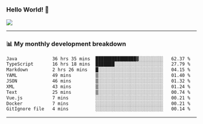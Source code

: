 ### Hello World! 👋

<a>
  <img align="center" src="https://github-readme-stats.vercel.app/api?username=megatunger&count_private=true&include_all_commits=true&bg_color=30,56CCF2,2F80ED&title_color=fff&text_color=fff" />
</a>

------
### 📊 My monthly development breakdown

<!--START_SECTION:waka-->

```txt
Java             36 hrs 35 mins  ███████████████▓░░░░░░░░░   62.37 %
TypeScript       16 hrs 18 mins  ███████░░░░░░░░░░░░░░░░░░   27.79 %
Markdown         2 hrs 26 mins   █░░░░░░░░░░░░░░░░░░░░░░░░   04.15 %
YAML             49 mins         ▒░░░░░░░░░░░░░░░░░░░░░░░░   01.40 %
JSON             46 mins         ▒░░░░░░░░░░░░░░░░░░░░░░░░   01.32 %
XML              43 mins         ▒░░░░░░░░░░░░░░░░░░░░░░░░   01.24 %
Text             25 mins         ▒░░░░░░░░░░░░░░░░░░░░░░░░   00.74 %
Vue.js           7 mins          ░░░░░░░░░░░░░░░░░░░░░░░░░   00.21 %
Docker           7 mins          ░░░░░░░░░░░░░░░░░░░░░░░░░   00.21 %
GitIgnore file   4 mins          ░░░░░░░░░░░░░░░░░░░░░░░░░   00.14 %
```

<!--END_SECTION:waka-->

------
